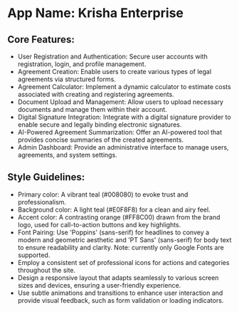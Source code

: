 # **App Name**: Krisha Enterprise

## Core Features:

- User Registration and Authentication: Secure user accounts with registration, login, and profile management.
- Agreement Creation: Enable users to create various types of legal agreements via structured forms.
- Agreement Calculator: Implement a dynamic calculator to estimate costs associated with creating and registering agreements.
- Document Upload and Management: Allow users to upload necessary documents and manage them within their account.
- Digital Signature Integration: Integrate with a digital signature provider to enable secure and legally binding electronic signatures.
- AI-Powered Agreement Summarization: Offer an AI-powered tool that provides concise summaries of the created agreements.
- Admin Dashboard: Provide an administrative interface to manage users, agreements, and system settings.

## Style Guidelines:

- Primary color: A vibrant teal (#008080) to evoke trust and professionalism.
- Background color: A light teal (#E0F8F8) for a clean and airy feel.
- Accent color: A contrasting orange (#FF8C00) drawn from the brand logo, used for call-to-action buttons and key highlights.
- Font Pairing: Use 'Poppins' (sans-serif) for headlines to convey a modern and geometric aesthetic and 'PT Sans' (sans-serif) for body text to ensure readability and clarity. Note: currently only Google Fonts are supported.
- Employ a consistent set of professional icons for actions and categories throughout the site.
- Design a responsive layout that adapts seamlessly to various screen sizes and devices, ensuring a user-friendly experience.
- Use subtle animations and transitions to enhance user interaction and provide visual feedback, such as form validation or loading indicators.